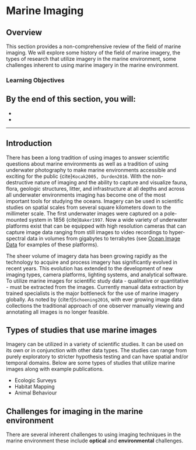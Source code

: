 # Marine Imaging

## Overview
This section provides a non-comprehensive review of the field of marine imaging. We will explore some history of the field of marine imagery, the types of research that utilize imagery in the marine environment, some challenges inherent to using marine imagery in the marine environment.

### Learning Objectives

By the end of this section, you will:
- 
- 
- 

---

## Introduction
There has been a long tradition of using images to answer scientific questions about marine environments as well as a tradition of using underwater photography to make marine environments accessible and exciting for the public {cite}`Kocak2005, Durden2016`. With the non-destructive nature of imaging and the ability to capture and visualize fauna, flora, geologic structures, litter, and infrastructure at all depths and across all underwater environments imaging has become one of the most important tools for studying the oceans. Imagery can be used in scientific studies on spatial scales from several square kilometers down to the millimeter scale. The first underwater images were captured on a pole-mounted system in 1856 {cite}`Baker1997`. Now a wide variety of underwater platforms exist that can be equipped with high resolution cameras that can capture image data ranging from still images to video recordings to hyper-spectral data in volumes from gigabytes to terrabytes (see [Ocean Image Data](book/OceanImageTypes.md) for examples of these platforms).  

The sheer volume of imagery data has been growing rapidly as the technology to acquire and process imagery has significantly evolved in recent years. This evolution has extended to the development of new imaging types, camera platforms, lighting systems, and analytical software. To utilize marine images for scientific study data - qualitative or quantitative - must be extracted from the images. Currently manual data extraction by trained specialists is the major bottleneck for the use of marine imagery globally. As noted by {cite:t}`Schoening2016`, with ever growing image data collections the traditional approach of one observer manually viewing and annotating all images is no longer feasible. 

## Types of studies that use marine images

Imagery can be utilized in a variety of scientific studies. It can be used on its own or in conjunction with other data types. The studies can range from purely exploratory to stricter hypothesis testing and can have spatial and/or temporal domains. Below are some types of studies that utilize marine images along with example publications.

- Ecologic Surveys
- Habitat Mapping
- Animal Behaviour


## Challenges for imaging in the marine environment

There are several inherent challenges to using imaging techniques in the marine environment these include **optical** and **environmental** challenges. 

